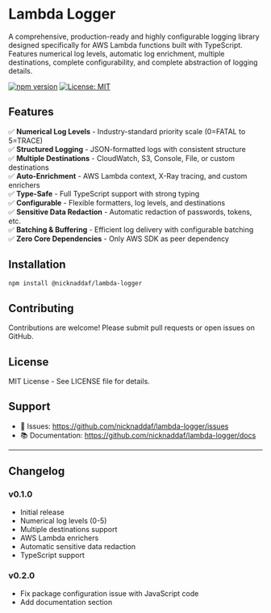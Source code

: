 # Lambda Logger

A comprehensive, production-ready and highly configurable logging library designed specifically for AWS Lambda functions built with TypeScript. Features numerical log levels, automatic log enrichment, multiple destinations, complete configurability, and complete abstraction of logging details.

[![npm version](https://img.shields.io/npm/v/@nicknaddaf/lambda-logger.svg)](https://www.npmjs.com/package/@nicknaddaf/lambda-logger)
[![License: MIT](https://img.shields.io/badge/License-MIT-yellow.svg)](https://opensource.org/licenses/MIT)

## Features

✅ **Numerical Log Levels** - Industry-standard priority scale (0=FATAL to 5=TRACE)  
✅ **Structured Logging** - JSON-formatted logs with consistent structure  
✅ **Multiple Destinations** - CloudWatch, S3, Console, File, or custom destinations  
✅ **Auto-Enrichment** - AWS Lambda context, X-Ray tracing, and custom enrichers  
✅ **Type-Safe** - Full TypeScript support with strong typing  
✅ **Configurable** - Flexible formatters, log levels, and destinations  
✅ **Sensitive Data Redaction** - Automatic redaction of passwords, tokens, etc.  
✅ **Batching & Buffering** - Efficient log delivery with configurable batching  
✅ **Zero Core Dependencies** - Only AWS SDK as peer dependency

## Installation

```bash
npm install @nicknaddaf/lambda-logger
```

## Contributing

Contributions are welcome! Please submit pull requests or open issues on GitHub.

## License

MIT License - See LICENSE file for details.

## Support

-   🐛 Issues: https://github.com/nicknaddaf/lambda-logger/issues
-   📚 Documentation: https://github.com/nicknaddaf/lambda-logger/docs

---

## Changelog

### v0.1.0

-   Initial release
-   Numerical log levels (0-5)
-   Multiple destinations support
-   AWS Lambda enrichers
-   Automatic sensitive data redaction
-   TypeScript support

### v0.2.0

-   Fix package configuration issue with JavaScript code
-   Add documentation section
